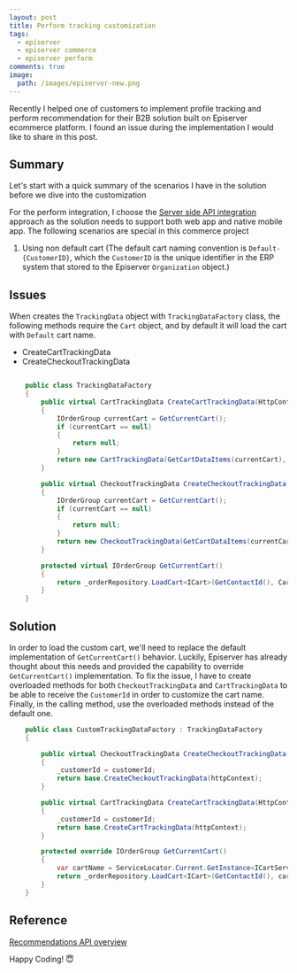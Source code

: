 ```yaml
---
layout: post
title: Perform tracking customization
tags:
  - episerver
  - episerver commerce
  - episerver perform
comments: true
image:
  path: /images/episerver-new.png
---
```


<!-- ![_config.yml]({{ site.baseurl }}/images/episerver-new.png) -->

Recently I helped one of customers to implement profile tracking and perform recommendation for their B2B solution built on Episerver ecommerce platform. I found an issue during the implementation I would like to share in this post.

<!--more-->

## Summary

Let's start with a quick summary of the scenarios I have in the solution before we dive into the customization

For the perform integration, I choose the [Server side API integration](https://world.episerver.com/documentation/developer-guides/commerce/personalization/recommendations/server-side-api-integration/) approach as the solution needs to support both web app and native mobile app. The following scenarios are special in this commerce project

1. Using non default cart (The default cart naming convention is `Default-{CustomerID}`, which the `CustomerID` is the unique identifier in the ERP system that stored to the Episerver `Organization` object.)

## Issues

When creates the `TrackingData` object with `TrackingDataFactory` class, the following methods require the `Cart` object, and by default it will load the cart with `Default` cart name.

- CreateCartTrackingData
- CreateCheckoutTrackingData

```c#

    public class TrackingDataFactory
    {
        public virtual CartTrackingData CreateCartTrackingData(HttpContextBase httpContext)
        {
            IOrderGroup currentCart = GetCurrentCart();
            if (currentCart == null)
            {
                return null;
            }
            return new CartTrackingData(GetCartDataItems(currentCart), currentCart.Currency.CurrencyCode, _languageResolver.GetPreferredCulture().Name, GetRequestData(httpContext), GetCommerceUserData(httpContext));
        }

        public virtual CheckoutTrackingData CreateCheckoutTrackingData(HttpContextBase httpContext)
        {
            IOrderGroup currentCart = GetCurrentCart();
            if (currentCart == null)
            {
                return null;
            }
            return new CheckoutTrackingData(GetCartDataItems(currentCart), currentCart.Currency.CurrencyCode, currentCart.GetSubTotal(_orderGroupCalculator).Amount, currentCart.GetShippingSubTotal(_orderGroupCalculator).Amount, currentCart.GetTotal(_orderGroupCalculator).Amount, _languageResolver.GetPreferredCulture().Name, GetRequestData(httpContext), GetCommerceUserData(httpContext));
        }

        protected virtual IOrderGroup GetCurrentCart()
        {
            return _orderRepository.LoadCart<ICart>(GetContactId(), Cart.DefaultName, _currentMarket);
        }
    }
```

## Solution

In order to load the custom cart, we'll need to replace the default implementation of `GetCurrentCart()` behavior. Luckily, Episerver has already thought about this needs and provided the capability to override `GetCurrentCart()` implementation. To fix the issue, I have to create overloaded methods for both `CheckoutTrackingData` and `CartTrackingData` to be able to receive the `CustomerId` in order to customize the cart name. Finally, in the calling method, use the overloaded methods instead of the default one.

```c#
    public class CustomTrackingDataFactory : TrackingDataFactory
    {

        public virtual CheckoutTrackingData CreateCheckoutTrackingData(HttpContextBase httpContext, string customerId)
        {
            _customerId = customerId;
            return base.CreateCheckoutTrackingData(httpContext);
        }

        public virtual CartTrackingData CreateCartTrackingData(HttpContextBase httpContext, string customerId)
        {
            _customerId = customerId;
            return base.CreateCartTrackingData(httpContext);
        }

        protected override IOrderGroup GetCurrentCart()
        {
            var cartName = ServiceLocator.Current.GetInstance<ICartService>().GetCustomerCartName(Cart.DefaultCartName, _customerId);
            return _orderRepository.LoadCart<ICart>(GetContactId(), cartName, _currentMarket);
        }
    }
```

## Reference

[Recommendations API overview](https://world.episerver.com/documentation/developer-guides/commerce/personalization/recommendations/an-API-overview/)

Happy Coding! 😇
